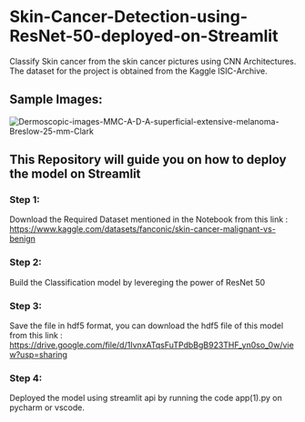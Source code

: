 # Skin-Cancer-Detection-using-ResNet-50-deployed-on-Streamlit
Classify Skin cancer from the skin cancer pictures using CNN Architectures. The dataset for the project is obtained from the Kaggle ISIC-Archive.

## Sample Images:

![Dermoscopic-images-MMC-A-D-A-superficial-extensive-melanoma-Breslow-25-mm-Clark](https://user-images.githubusercontent.com/25512517/185556328-02c88765-d7b4-4fe8-aecd-20bd01079061.png)


## This Repository will guide you on how to deploy the model on Streamlit

### Step 1:
Download the Required Dataset mentioned in the Notebook from this link : https://www.kaggle.com/datasets/fanconic/skin-cancer-malignant-vs-benign

### Step 2:
Build the Classification model by levereging the power of ResNet 50

### Step 3:
Save the file in hdf5 format, you can download the hdf5 file of this model from this link : https://drive.google.com/file/d/1IvnxATqsFuTPdbBgB923THF_yn0so_0w/view?usp=sharing

### Step 4:
Deployed the model using streamlit api by running the code app(1).py on pycharm or vscode.

